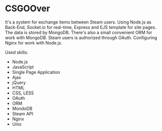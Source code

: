 # CSGOOver

It's a system for exchange items between Steam users. Using Node.js as Back-End, Socket.io for real-time, Express and EJS template for site pages. The data is stored by MongoDB. There's also a small convenient ORM for work with MongoDB. Steam users is authorized through OAuth. Configuring Nginx for work with Node.js.

Used skills:
- Node.js
- JavaScript
- Single Page Application
- Ajax
- jQuery
- HTML
- CSS, LESS
- OAuth
- ORM
- MondoDB
- Steam API
- Nginx
- Unix
